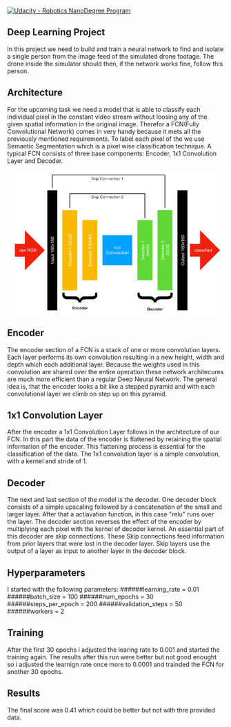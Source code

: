 [![Udacity - Robotics NanoDegree Program](https://s3-us-west-1.amazonaws.com/udacity-robotics/Extra+Images/RoboND_flag.png)](https://www.udacity.com/robotics)
## Deep Learning Project ##
[//]: # (Image References)
[image1]: ./data/fcn.png

In this project we need to build and train a neural network
to find and isolate a single person from the image feed of the simulated drone footage.
The drone inside the simulator should then, if the network works fine, follow this person.

## Architecture
For the upcoming task we need a model that is able to classify each individual pixel in the constant
video stream without loosing any of the given spatial information in the original image.
Therefor a FCN(Fully Convolutional Network) comes in very handy because it mets all the previously mentioned requirements.
To label each pixel of the we use Semantic Segmentation which is a pixel wise classification technique.
A typical FCN consists of three base components: Encoder, 1x1 Convolution Layer and Decoder.

![alt text][image1]

## Encoder
The encoder section of a FCN is a stack of one or more convolution layers.
Each layer performs its own convolution resulting in a new height, width and depth which each additional layer.
Because the weights used in this convolution are shared over the entire operation these network architecures
are much more efficient than a regular Deep Neural Network. The general idea is, that the encoder looks a bit like a stepped pyramid and with each
convolutional layer we climb on step up on this pyramid.

## 1x1 Convolution Layer
After the encoder a 1x1 Convolution Layer follows in the architecture of our FCN. 
In this part the data of the encoder is flattened by retaining the spatial information of the encoder.
This flattening process is essential for the classification of the data. 
The 1x1 convolution layer is a simple convolution, with a kernel and stride of 1.

## Decoder
The next and last section of the model is the decoder.
One decoder block consists of a simple upscaling followed by a 
concatenation of the small and larger layer.
After that a actiavation function, in this case "relu" runs over the layer.
The decoder section reverses the effect of the encoder by 
multiplying each pixel with the kernel of decoder kernel.
An essential part of this decoder are skip connections.
These Skip connections feed information from prior layers that were lost in the decoder layer. 
Skip layers use the output of a layer as input to another layer in the decoder block.

## Hyperparameters
I started with the following parameters:
######learning_rate = 0.01
######batch_size = 100
######num_epochs = 30
######steps_per_epoch = 200
######validation_steps = 50
######workers = 2

## Training
After the first 30 epochs i adjusted the learing rate to 0.001 and 
started the training again. The results after this run were better 
but not good enought so i adjusted the learnign rate once more to 0.0001 
and trainded the FCN for another 30 epochs.

## Results
The final score was 0.41 which could be better but not with thre provided data.


